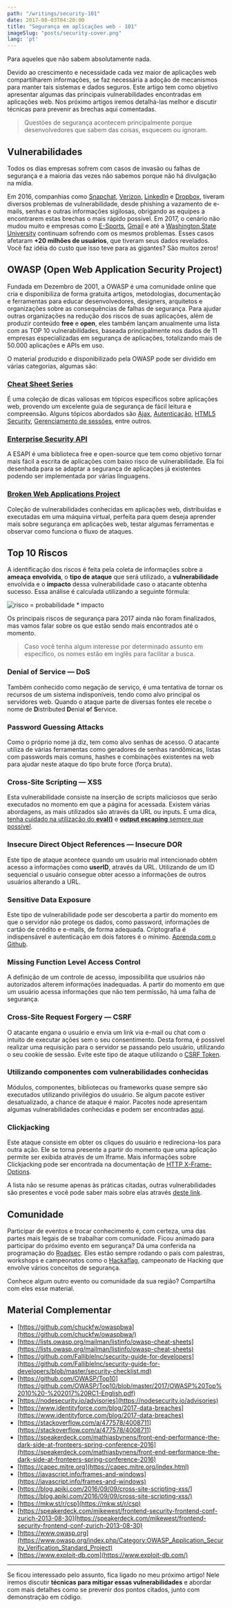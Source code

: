 ```yaml
---
path: "/writings/security-101"
date: 2017-08-03T04:20:00
title: "Segurança em aplicações web - 101"
imageSlug: "posts/security-cover.png"
lang: 'pt'
---
```


Para aqueles que não sabem absolutamente nada.

Devido ao crescimento e necessidade cada vez maior de aplicações web compartilharem informações, se faz necessária a adoção de mecanismos para manter tais sistemas e dados seguros. Este artigo tem como objetivo apresentar algumas das principais vulnerabilidades encontradas em aplicações web. Nos próximo artigos iremos detalhá-las melhor e discutir técnicas para prevenir as brechas aqui comentadas.

> Questões de segurança acontecem principalmente porque desenvolvedores que sabem das coisas, esquecem ou ignoram.

## Vulnerabilidades

Todos os dias empresas sofrem com casos de invasão ou falhas de segurança e a maioria das vezes não sabemos porque não há divulgação na mídia.

Em 2016, companhias como [Snapchat](https://www.washingtonpost.com/news/the-switch/wp/2016/03/01/the-human-problem-at-the-heart-of-snapchats-employee-data-breach/), [Verizon](https://www.identityforce.com/blog/verizon-enterprise-data-breach), [LinkedIn](http://krebsonsecurity.com/2016/05/as-scope-of-2012-breach-expands-linkedin-to-again-reset-passwords-for-some-users/) e [Dropbox](https://motherboard.vice.com/en_us/article/nz74qb/hackers-stole-over-60-million-dropbox-accounts), tiveram diversos problemas de vulnerabilidade, desde phishing a vazamento de e-mails, senhas e outras informações sigilosas, obrigando as equipes a encontrarem estas brechas o mais rápido possível. Em 2017, o cenário não mudou muito e empresas como [E-Sports](http://www.csoonline.com/article/3155397/security/esea-hacked-1-5-million-records-leaked-after-alleged-failed-extortion-attempt.html), [Gmail](https://www.identityforce.com/blog/sophisticated-gmail-phishing-scam) e até a [Washington State University](http://kuow.org/post/one-million-people-affected-wsu-data-breach) continuam sofrendo com os mesmos problemas. Esses casos afetaram **+20 milhões de usuários**, que tiveram seus dados revelados. Você faz idéia do custo que isso teve para as gigantes? São muitos zeros!

## OWASP (**Open Web Application Security Project)**

Fundada em Dezembro de 2001, a OWASP é uma comunidade online que cria e disponibiliza de forma gratuita artigos, metodologias, documentação e ferramentas para educar desenvolvedores, designers, arquitetos e organizações sobre as consequências de falhas de segurança. Para ajudar outras organizações na redução dos riscos de suas aplicações, além de produzir conteúdo **free** e **open**, eles também lançam anualmente uma lista com as TOP 10 vulnerabilidades, baseada principalmente nos dados de 11 empresas especializadas em segurança de aplicações, totalizando mais de 50.000 aplicações e APIs em uso.

O material produzido e disponibilizado pela OWASP pode ser dividido em várias categorias, algumas são:

### [Cheat Sheet Series](https://www.owasp.org/index.php/OWASP_Cheat_Sheet_Series)

É uma coleção de dicas valiosas em tópicos específicos sobre aplicações web, provendo um excelente guia de segurança de fácil leitura e compreensão. Alguns tópicos abordados são [Ajax](https://www.owasp.org/index.php/AJAX_Security_Cheat_Sheet), [Autenticação](https://www.owasp.org/index.php/Authentication_Cheat_Sheet), [HTML5 Security](https://www.owasp.org/index.php/HTML5_Security_Cheat_Sheet), [Gerenciamento de sessões](https://www.owasp.org/index.php/Session_Management_Cheat_Sheet), entre outros.

### [Enterprise Security API](https://www.owasp.org/index.php/Category:OWASP_Enterprise_Security_API)

A ESAPI é uma biblioteca free e open-source que tem como objetivo tornar mais fácil a escrita de aplicações com baixo risco de vulnerabilidade. Ela foi desenhada para se adaptar a segurança de aplicações já existentes podendo ser implementada por várias linguagens.

### [Broken Web Applications Project](https://www.owasp.org/index.php/OWASP_Broken_Web_Applications_Project)

Coleção de vulnerabilidades conhecidas em aplicações web, distribuídas e executadas em uma máquina virtual, perfeita para quem deseja aprender mais sobre segurança em aplicações web, testar algumas ferramentas e observar como funciona o fluxo de ataques.

## Top 10 Riscos

A identificação dos riscos é feita pela coleta de informações sobre a **ameaça** **envolvida**, o **tipo de ataque** que será utilizado, a **vulnerabilidade** envolvida e o **impacto** dessa vulnerabilidade caso o atacante obtenha sucesso. Essa análise é calculada utilizando a seguinte fórmula:

![risco = probabilidade * impacto](https://cdn-images-1.medium.com/max/2000/1*pQbXjwbn8OySbUtVtZQ2GQ.png)

Os principais riscos de segurança para 2017 ainda não foram finalizados, mas vamos falar sobre os que estão sendo mais encontrados até o momento.
>  Caso você tenha algum interesse por determinado assunto em específico, os nomes estão em inglês para facilitar a busca.

### Denial of Service — DoS

Também conhecido como negação de serviço, é uma tentativa de tornar os recursos de um sistema indisponíveis, tendo como alvo principal os servidores web. Quando o ataque parte de diversas fontes ele recebe o nome de **D**istributed **D**enial **o**f **S**ervice.

### Password Guessing Attacks

Como o próprio nome já diz, tem como alvo senhas de acesso. O atacante utiliza de várias ferramentas como geradores de senhas randômicas, listas com passwords mais comuns, hashes e combinações existentes na web para ajudar neste ataque do tipo brute force (força bruta).

### Cross-Site Scripting — XSS

Esta vulnerabilidade consiste na inserção de scripts maliciosos que serão executados no momento em que a página for acessada. Existem várias abordagens, as mais utilizados são através da URL ou inputs. E uma dica, [tenha cuidado na utilização do **eval()**](http://devdocs.io/javascript/global_objects/eval) e [**output escaping** sempre que possível](https://www.owasp.org/index.php/XSS_(Cross_Site_Scripting)_Prevention_Cheat_Sheet#Output_Encoding_Rules_Summary).

### Insecure Direct Object References — Insecure DOR

Este tipo de ataque acontece quando um usuário mal intencionado obtém acesso a informações como **userID**, através da URL. Utilizando de um ID sequencial o usuário consegue obter acesso a informações de outros usuários alterando a URL.

### Sensitive Data Exposure

Este tipo de vulnerabilidade pode ser descoberta a partir do momento em que o servidor não protege os dados, como password, informações de cartão de crédito e e-mails, de forma adequada. Criptografia é indispensável e autenticação em dois fatores é o mínimo. [Aprenda com o Github](https://bounty.github.com/classifications/sensitive-data-exposure.html).

### Missing Function Level Access Control

A definição de um controle de acesso, impossibilita que usuários não autorizados alterem informações inadequadas. A partir do momento em que um usuário acessa informações que não tem permissão, há uma falha de segurança.

### Cross-Site Request Forgery — CSRF

O atacante engana o usuário e envia um link via e-mail ou chat com o intuito de executar ações sem o seu consentimento. Desta forma, é possível realizar uma requisição para o servidor se passando pelo usuário, utilizando o seu cookie de sessão. Evite este tipo de ataque utilizando o [CSRF Token](https://www.owasp.org/index.php/Cross-Site_Request_Forgery_(CSRF)_Prevention_Cheat_Sheet#Synchronizer_.28CSRF.29_Tokens).

### Utilizando componentes com vulnerabilidades conhecidas

Módulos, componentes, bibliotecas ou frameworks quase sempre são executados utilizando privilégios do usuário. Se algum pacote estiver desatualizado, a chance de ataque é maior. Pacotes node apresentam algumas vulnerabilidades conhecidas e podem ser encontradas [aqui](https://nodesecurity.io/advisories).

### Clickjacking

Este ataque consiste em obter os cliques do usuário e redireciona-los para outra ação. Ele se torna presente a partir do momento que uma aplicação permite ser exibida através de um Iframe. Mais informações sobre Clickjacking pode ser encontrada na documentação de [HTTP X-Frame-Options](https://developer.mozilla.org/en-US/docs/Web/HTTP/Headers/X-Frame-Options).

A lista não se resume apenas às práticas citadas, outras vulnerabilidades são presentes e você pode saber mais sobre elas através [deste link](https://www.owasp.org/index.php/Top_10_2017-Details_About_Risk_Factors).

## Comunidade

Participar de eventos e trocar conhecimento é, com certeza, uma das partes mais legais de se trabalhar com comunidade. Ficou animado para participar do próximo evento em segurança? Dá uma conferida na programação do [Roadsec](http://roadsec.com.br/). Eles estão sempre rodando o país com palestras, workshops e campeonatos como o [Hackaflag](http://roadsec.com.br/hackaflag/), campeonato de Hacking que envolve vários conceitos de segurança.

Conhece algum outro evento ou comunidade da sua região? Compartilha com eles esse material.

## Material Complementar

- [https://github.com/chuckfw/owaspbwa](https://github.com/chuckfw/owaspbwa/)
- [https://lists.owasp.org/mailman/listinfo/owasp-cheat-sheets](https://lists.owasp.org/mailman/listinfo/owasp-cheat-sheets)
- [https://github.com/FallibleInc/security-guide-for-developers](https://github.com/FallibleInc/security-guide-for-developers/blob/master/security-checklist.md)
- [https://github.com/OWASP/Top10](https://github.com/OWASP/Top10/blob/master/2017/OWASP%20Top%2010%20-%202017%20RC1-English.pdf)
- [https://nodesecurity.io/advisories](https://nodesecurity.io/advisories)
- [https://www.identityforce.com/blog/2017-data-breaches](https://www.identityforce.com/blog/2017-data-breaches)
- [https://stackoverflow.com/a/477578/4008711](https://stackoverflow.com/a/477578/4008711)
- [https://speakerdeck.com/mathiasbynens/front-end-performance-the-dark-side-at-fronteers-spring-conference-2016](https://speakerdeck.com/mathiasbynens/front-end-performance-the-dark-side-at-fronteers-spring-conference-2016)
- [https://capec.mitre.org](https://capec.mitre.org/index.html)
- [https://javascript.info/frames-and-windows](https://javascript.info/frames-and-windows)
- [https://blog.apiki.com/2016/09/09/cross-site-scripting-xss/](https://blog.apiki.com/2016/09/09/cross-site-scripting-xss/)
- [https://mkw.st/r/csp](https://mkw.st/r/csp)
- [https://speakerdeck.com/mikewest/frontend-security-frontend-conf-zurich-2013-08-30](https://speakerdeck.com/mikewest/frontend-security-frontend-conf-zurich-2013-08-30)
- [https://www.owasp.org](https://www.owasp.org/index.php/Category:OWASP_Application_Security_Verification_Standard_Project)
- [https://www.exploit-db.com](https://www.exploit-db.com/)

*****

Se ficou interessado pelo assunto, fica ligado no meu próximo artigo! Nele iremos discutir **técnicas para mitigar essas vulnerabilidades** e abordar com mais detalhes como se prevenir dos pontos citados, junto com demonstração em código.